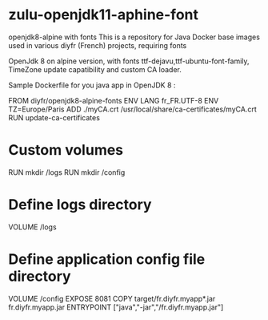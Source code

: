 # zulu-openjdk11-aphine-font
openjdk8-alpine with fonts
This is a repository for Java Docker base images used in various diyfr (French) projects, requiring fonts

OpenJdk 8 on alpine version, with fonts ttf-dejavu,ttf-ubuntu-font-family, TimeZone update capatibility and custom CA loader.

Sample Dockerfile for you java app in OpenJDK 8 :

FROM diyfr/openjdk8-alpine-fonts
ENV LANG fr_FR.UTF-8
ENV TZ=Europe/Paris
ADD ./myCA.crt /usr/local/share/ca-certificates/myCA.crt
RUN update-ca-certificates
# Custom volumes
RUN mkdir /logs
RUN mkdir /config
# Define logs directory
VOLUME /logs
# Define application config file directory
VOLUME /config
EXPOSE 8081
COPY target/fr.diyfr.myapp*.jar fr.diyfr.myapp.jar
ENTRYPOINT ["java","-jar","/fr.diyfr.myapp.jar"]
